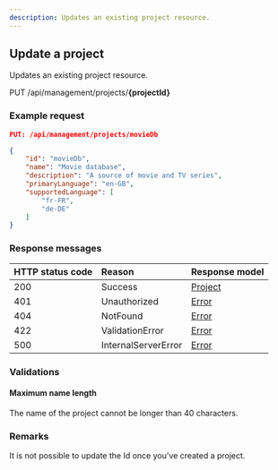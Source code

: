 ```yaml
---
description: Updates an existing project resource.
---
```

## Update a project

Updates an existing project resource.

<span class="label label--put">PUT</span> /api/management/projects/**{projectId}**

### Example request

```json
PUT: /api/management/projects/movieDb

{
    "id": "movieDb",
    "name": "Movie database",
    "description": "A source of movie and TV series",
    "primaryLanguage": "en-GB",
    "supportedLanguage": [
        "fr-FR",
        "de-DE"
    ]
}
```

### Response messages

| HTTP status code | Reason              | Response model                   |
|:-----------------|:--------------------|:---------------------------------|
| 200              | Success             | [Project](/model/project.md)     |
| 401              | Unauthorized        | [Error](/key-concepts/errors.md) |
| 404              | NotFound            | [Error](/key-concepts/errors.md) |
| 422              | ValidationError     | [Error](/key-concepts/errors.md) |
| 500              | InternalServerError | [Error](/key-concepts/errors.md) |

### Validations

#### Maximum name length

The name of the project cannot be longer than 40 characters.

### Remarks

It is not possible to update the Id once you've created a project.
